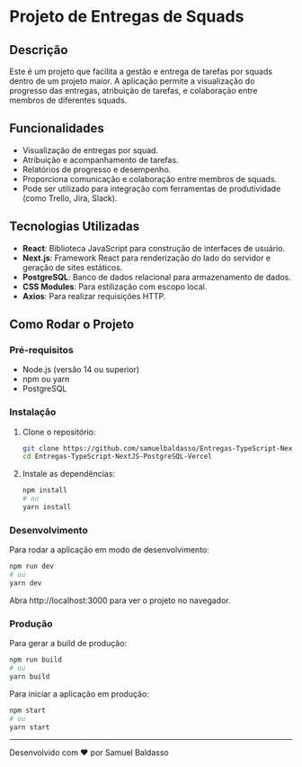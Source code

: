 # Projeto de Entregas de Squads

## Descrição

Este é um projeto que facilita a gestão e entrega de tarefas por squads dentro de um projeto maior. A aplicação permite a visualização do progresso das entregas, atribuição de tarefas, e colaboração entre membros de diferentes squads.

## Funcionalidades

- Visualização de entregas por squad.
- Atribuição e acompanhamento de tarefas.
- Relatórios de progresso e desempenho.
- Proporciona comunicação e colaboração entre membros de squads.
- Pode ser utilizado para integração com ferramentas de produtividade (como Trello, Jira, Slack).

## Tecnologias Utilizadas

- **React**: Biblioteca JavaScript para construção de interfaces de usuário.
- **Next.js**: Framework React para renderização do lado do servidor e geração de sites estáticos.
- **PostgreSQL**: Banco de dados relacional para armazenamento de dados.
- **CSS Modules**: Para estilização com escopo local.
- **Axios**: Para realizar requisições HTTP.

## Como Rodar o Projeto

### Pré-requisitos

- Node.js (versão 14 ou superior)
- npm ou yarn
- PostgreSQL

### Instalação

1. Clone o repositório:
    ```sh
    git clone https://github.com/samuelbaldasso/Entregas-TypeScript-NextJS-PostgreSQL-Vercel.git
    cd Entregas-TypeScript-NextJS-PostgreSQL-Vercel
    ```

3. Instale as dependências:
    ```sh
    npm install
    # ou
    yarn install
    ```

### Desenvolvimento

Para rodar a aplicação em modo de desenvolvimento:
```sh
npm run dev
# ou
yarn dev
```

Abra http://localhost:3000 para ver o projeto no navegador.

### Produção

Para gerar a build de produção:

```sh
npm run build
# ou
yarn build
```

Para iniciar a aplicação em produção:

```sh
npm start
# ou
yarn start
```
---

Desenvolvido com ❤️ por Samuel Baldasso
